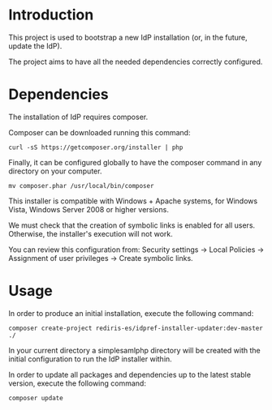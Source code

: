 # Introduction

This project is used to bootstrap a new IdP installation (or, in the future, update the IdP). 

The project aims to have all the needed dependencies correctly configured.

# Dependencies

The installation of IdP requires composer.

Composer can be downloaded running this command:

`curl -sS https://getcomposer.org/installer | php`

Finally, it can be configured globally to have the composer command in any directory on your computer.

`mv composer.phar /usr/local/bin/composer`

This installer is compatible with Windows + Apache systems, for Windows Vista, Windows Server 2008 or higher versions.

We must check that the creation of symbolic links is enabled for all users. Otherwise, the installer's execution will not work.

You can review this configuration from: Security settings -> Local Policies -> Assignment of user privileges -> Create symbolic links.

# Usage

In order to produce an initial installation, execute the following command:

`composer create-project rediris-es/idpref-installer-updater:dev-master ./`

In your current directory a simplesamlphp directory will be created with the initial configuration to run the IdP installer within.

In order to update all packages and dependencies up to the latest stable version, execute the following command:
 
`composer update`
